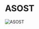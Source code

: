 # ASOST



![ASOST](https://github.com/user-attachments/assets/215b6b41-7ea6-4dca-8332-3c31ca1dc217)
